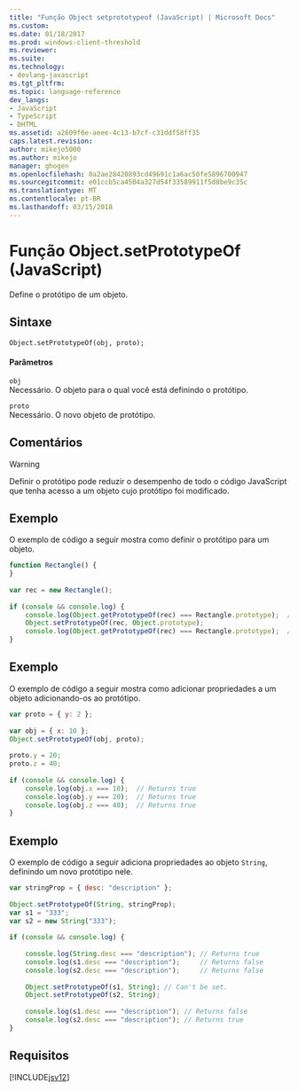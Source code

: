 ```yaml
---
title: "Função Object setprototypeof (JavaScript) | Microsoft Docs"
ms.custom: 
ms.date: 01/18/2017
ms.prod: windows-client-threshold
ms.reviewer: 
ms.suite: 
ms.technology:
- devlang-javascript
ms.tgt_pltfrm: 
ms.topic: language-reference
dev_langs:
- JavaScript
- TypeScript
- DHTML
ms.assetid: a2609f6e-aeee-4c13-b7cf-c31ddf58ff35
caps.latest.revision: 
author: mikejo5000
ms.author: mikejo
manager: ghogen
ms.openlocfilehash: 0a2ae28420893cd49691c1a6ac50fe5896700947
ms.sourcegitcommit: e01ccb5ca4504a327d54f33589911f5d8be9c35c
ms.translationtype: MT
ms.contentlocale: pt-BR
ms.lasthandoff: 03/15/2018
---
```

# <a name="objectsetprototypeof-function-javascript"></a>Função Object.setPrototypeOf (JavaScript)
Define o protótipo de um objeto.  
  
## <a name="syntax"></a>Sintaxe  
  
```  
Object.setPrototypeOf(obj, proto);  
```  
  
#### <a name="parameters"></a>Parâmetros  
 `obj`  
 Necessário. O objeto para o qual você está definindo o protótipo.  
  
 `proto`  
 Necessário. O novo objeto de protótipo.  
  
## <a name="remarks"></a>Comentários  
  
> [!WARNING]
>  Definir o protótipo pode reduzir o desempenho de todo o código JavaScript que tenha acesso a um objeto cujo protótipo foi modificado.  
  
## <a name="example"></a>Exemplo  
 O exemplo de código a seguir mostra como definir o protótipo para um objeto.  
  
```JavaScript  
function Rectangle() {  
}  
  
var rec = new Rectangle();  
  
if (console && console.log) {  
    console.log(Object.getPrototypeOf(rec) === Rectangle.prototype);  // Returns true  
    Object.setPrototypeOf(rec, Object.prototype);  
    console.log(Object.getPrototypeOf(rec) === Rectangle.prototype);  // Returns false  
}  
```  
  
## <a name="example"></a>Exemplo  
 O exemplo de código a seguir mostra como adicionar propriedades a um objeto adicionando-os ao protótipo.  
  
```JavaScript  
var proto = { y: 2 };  
  
var obj = { x: 10 };  
Object.setPrototypeOf(obj, proto);  
  
proto.y = 20;  
proto.z = 40;  
  
if (console && console.log) {  
    console.log(obj.x === 10);  // Returns true  
    console.log(obj.y === 20);  // Returns true  
    console.log(obj.z === 40);  // Returns true  
}  
```  
  
## <a name="example"></a>Exemplo  
 O exemplo de código a seguir adiciona propriedades ao objeto `String`, definindo um novo protótipo nele.  
  
```JavaScript  
var stringProp = { desc: "description" };  
  
Object.setPrototypeOf(String, stringProp);  
var s1 = "333";  
var s2 = new String("333");  
  
if (console && console.log) {  
  
    console.log(String.desc === "description"); // Returns true  
    console.log(s1.desc === "description");     // Returns false  
    console.log(s2.desc === "description");     // Returns false  
  
    Object.setPrototypeOf(s1, String); // Can't be set.  
    Object.setPrototypeOf(s2, String);  
  
    console.log(s1.desc === "description"); // Returns false  
    console.log(s2.desc === "description"); // Returns true  
}  
```  
  
## <a name="requirements"></a>Requisitos  
 [!INCLUDE[jsv12](../../javascript/reference/includes/jsv12-md.md)]
